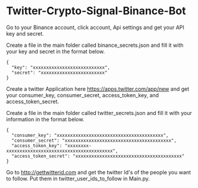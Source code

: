 # Twitter-Crypto-Signal-Binance-Bot


Go to your Binance account, click account, Api settings and get your API key and secret.

Create a file in the main folder called binance_secrets.json and fill it with your key and secret in the format below.

```
{
  "key": "xxxxxxxxxxxxxxxxxxxxxxxxxxx",
  "secret": "xxxxxxxxxxxxxxxxxxxxxxxx"
}
```

Create a twitter Application here https://apps.twitter.com/app/new and get your consumer_key, consumer_secret, access_token_key, and access_token_secret.

Create a file in the main folder called twitter_secrets.json and fill it with your information in the format below.
```
{
  "consumer_key": "xxxxxxxxxxxxxxxxxxxxxxxxxxxxxxxxxxxxxxxx",
  "consumer_secret": "xxxxxxxxxxxxxxxxxxxxxxxxxxxxxxxxxxxxxxxx",
  "access_token_key": "xxxxxxxx-xxxxxxxxxxxxxxxxxxxxxxxxxxxxxxxxxxxxxxxx",
  "access_token_secret": "xxxxxxxxxxxxxxxxxxxxxxxxxxxxxxxxxxxxxxxx"
}
```


Go to http://gettwitterid.com and get the twitter Id's of the people you want to follow.
Put them in twitter_user_ids_to_follow in Main.py.
